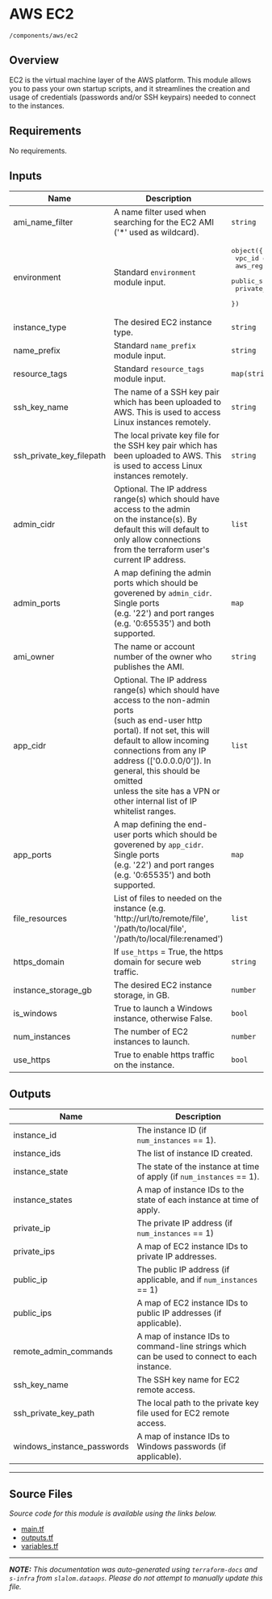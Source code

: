 
# AWS EC2

`/components/aws/ec2`

## Overview


EC2 is the virtual machine layer of the AWS platform. This module allows you to pass your own startup scripts, and it streamlines the creation and usage of
credentials (passwords and/or SSH keypairs) needed to connect to the instances.

## Requirements

No requirements.

## Inputs

| Name | Description | Type | Default | Required |
|------|-------------|------|---------|:--------:|
| ami\_name\_filter | A name filter used when searching for the EC2 AMI ('\*' used as wildcard). | `string` | n/a | yes |
| environment | Standard `environment` module input. | <pre>object({<br>    vpc_id          = string<br>    aws_region      = string<br>    public_subnets  = list(string)<br>    private_subnets = list(string)<br>  })</pre> | n/a | yes |
| instance\_type | The desired EC2 instance type. | `string` | n/a | yes |
| name\_prefix | Standard `name_prefix` module input. | `string` | n/a | yes |
| resource\_tags | Standard `resource_tags` module input. | `map(string)` | n/a | yes |
| ssh\_key\_name | The name of a SSH key pair which has been uploaded to AWS. This is used to access Linux instances remotely. | `string` | n/a | yes |
| ssh\_private\_key\_filepath | The local private key file for the SSH key pair which has been uploaded to AWS. This is used to access Linux instances remotely. | `string` | n/a | yes |
| admin\_cidr | Optional. The IP address range(s) which should have access to the admin<br>on the instance(s). By default this will default to only allow connections<br>from the terraform user's current IP address. | `list` | `[]` | no |
| admin\_ports | A map defining the admin ports which should be goverened by `admin_cidr`. Single ports<br>(e.g. '22') and port ranges (e.g. '0:65535') and both supported. | `map` | <pre>{<br>  "SSH": "22"<br>}</pre> | no |
| ami\_owner | The name or account number of the owner who publishes the AMI. | `string` | `"amazon"` | no |
| app\_cidr | Optional. The IP address range(s) which should have access to the non-admin ports<br>(such as end-user http portal). If not set, this will default to allow incoming<br>connections from any IP address (['0.0.0.0/0']). In general, this should be omitted<br>unless the site has a VPN or other internal list of IP whitelist ranges. | `list` | <pre>[<br>  "0.0.0.0/0"<br>]</pre> | no |
| app\_ports | A map defining the end-user ports which should be goverened by `app_cidr`. Single ports<br>(e.g. '22') and port ranges (e.g. '0:65535') and both supported. | `map` | `{}` | no |
| file\_resources | List of files to needed on the instance (e.g. 'http://url/to/remote/file', '/path/to/local/file', '/path/to/local/file:renamed') | `list` | `[]` | no |
| https\_domain | If `use_https` = True, the https domain for secure web traffic. | `string` | `""` | no |
| instance\_storage\_gb | The desired EC2 instance storage, in GB. | `number` | `100` | no |
| is\_windows | True to launch a Windows instance, otherwise False. | `bool` | `false` | no |
| num\_instances | The number of EC2 instances to launch. | `number` | `1` | no |
| use\_https | True to enable https traffic on the instance. | `bool` | `false` | no |

## Outputs

| Name | Description |
|------|-------------|
| instance\_id | The instance ID (if `num_instances` == 1). |
| instance\_ids | The list of instance ID created. |
| instance\_state | The state of the instance at time of apply (if `num_instances` == 1). |
| instance\_states | A map of instance IDs to the state of each instance at time of apply. |
| private\_ip | The private IP address (if `num_instances` == 1) |
| private\_ips | A map of EC2 instance IDs to private IP addresses. |
| public\_ip | The public IP address (if applicable, and if `num_instances` == 1) |
| public\_ips | A map of EC2 instance IDs to public IP addresses (if applicable). |
| remote\_admin\_commands | A map of instance IDs to command-line strings which can be used to connect to each instance. |
| ssh\_key\_name | The SSH key name for EC2 remote access. |
| ssh\_private\_key\_path | The local path to the private key file used for EC2 remote access. |
| windows\_instance\_passwords | A map of instance IDs to Windows passwords (if applicable). |

---------------------

## Source Files

_Source code for this module is available using the links below._

* [main.tf](https://github.com/slalom-ggp/dataops-infra/tree/master//components/aws/ec2/main.tf)
* [outputs.tf](https://github.com/slalom-ggp/dataops-infra/tree/master//components/aws/ec2/outputs.tf)
* [variables.tf](https://github.com/slalom-ggp/dataops-infra/tree/master//components/aws/ec2/variables.tf)

---------------------

_**NOTE:** This documentation was auto-generated using
`terraform-docs` and `s-infra` from `slalom.dataops`.
Please do not attempt to manually update this file._
